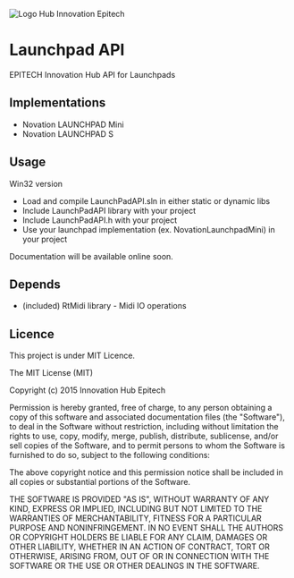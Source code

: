 ![Logo Hub Innovation Epitech](http://oi60.tinypic.com/23r2wdu.jpg)

Launchpad API
======

EPITECH Innovation Hub API for Launchpads

Implementations
--------

* Novation LAUNCHPAD Mini
* Novation LAUNCHPAD S

Usage
-------

Win32 version

* Load and compile LaunchPadAPI.sln in either static or dynamic libs
* Include LaunchPadAPI library with your project
* Include LaunchPadAPI.h with your project
* Use your launchpad implementation (ex. NovationLaunchpadMini) in your project

Documentation will be available online soon.

Depends
-------

* (included) RtMidi library - Midi IO operations

Licence
-------
This project is under MIT Licence.

The MIT License (MIT)

Copyright (c) 2015 Innovation Hub Epitech

Permission is hereby granted, free of charge, to any person obtaining a copy
of this software and associated documentation files (the "Software"), to deal
in the Software without restriction, including without limitation the rights
to use, copy, modify, merge, publish, distribute, sublicense, and/or sell
copies of the Software, and to permit persons to whom the Software is
furnished to do so, subject to the following conditions:

The above copyright notice and this permission notice shall be included in
all copies or substantial portions of the Software.

THE SOFTWARE IS PROVIDED "AS IS", WITHOUT WARRANTY OF ANY KIND, EXPRESS OR
IMPLIED, INCLUDING BUT NOT LIMITED TO THE WARRANTIES OF MERCHANTABILITY,
FITNESS FOR A PARTICULAR PURPOSE AND NONINFRINGEMENT. IN NO EVENT SHALL THE
AUTHORS OR COPYRIGHT HOLDERS BE LIABLE FOR ANY CLAIM, DAMAGES OR OTHER
LIABILITY, WHETHER IN AN ACTION OF CONTRACT, TORT OR OTHERWISE, ARISING FROM,
OUT OF OR IN CONNECTION WITH THE SOFTWARE OR THE USE OR OTHER DEALINGS IN
THE SOFTWARE.